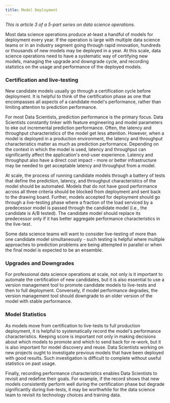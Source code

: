 ```yaml
---
title: Model Deployment 
---
```


*This is article 3 of a 5-part series on data science operations.*

Most data science operations produce at-least a handful of models for deployment every year. If the operation is large with multiple data science teams or in an industry segment going through rapid innovation, hundreds or thousands of new models may be deployed in a year. At this scale, data science operations need to have a systematic way of certifying new models, managing the upgrade and downgrade cycle, and recording statistics on the usage and performance of the deployed models. 

### Certification and live-testing 
New candidate models usually go through a certification cycle before deployment. It is helpful to think of the certification phase as one that encompasses all aspects of a candidate model's performance, rather than limiting attention to prediction performance. 

For most Data Scientists, prediction performance is the primary focus. Data Scientists constantly tinker with feature engineering and model parameters to eke out incremental prediction performance. Often, the latency and throughput characteristics of the model get less attention. However, when a model is deployed in a production environment, the latency and throughput characteristics matter as much as prediction performance. Depending on the context in which the model is used, latency and throughput can significantly affect the application's end-user experience. Latency and throughput also have a direct cost impact - more or better infrastructure may be needed to get acceptable latency and throughput from a model. 

At scale, the process of running candidate models through a battery of tests that define the prediction, latency, and throughput characteristics of the model should be automated. Models that do not have good performance across all three criteria should be blocked from deployment and sent back to the drawing board. Further, models accepted for deployment should go through a live-testing phase where a fraction of the load serviced by a predecessor model is passed through the candidate model (i.e., the candidate is A/B tested). The candidate model should replace its predecessor only if it has better aggregate performance characteristics in the live-test. 

Some data science teams will want to consider live-testing of more than one candidate model simultaneously - such testing is helpful where multiple approaches to prediction problems are being attempted in parallel or when the final model is expected to be an ensemble. 

### Upgrades and Downgrades 
For professional data science operations at scale, not only is it important to automate the certification of new candidates, but it is also essential to use a version management tool to promote candidate models to live-tests and then to full deployment. Conversely, if model performance degrades, the version management tool should downgrade to an older version of the model with stable performance. 

### Model Statistics
As models move from certification to live-tests to full production deployment, it is helpful to systematically record the model's performance characteristics. Keeping score is important not only in making decisions about which models to promote and which to send back for re-work, but it is also important for model discovery and reuse. Data Scientists working on new projects ought to investigate previous models that have been deployed with good results. Such investigation is difficult to complete without useful statistics on past usage. 

Finally, recording performance characteristics enables Data Scientists to revisit and redefine their goals. For example, if the record shows that new models consistently perform well during the certification phase but degrade significantly during live-tests, it may be worthwhile for the data science team to revisit its technology choices and training data.    
